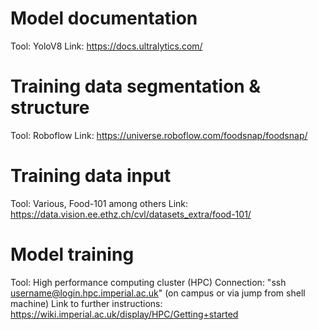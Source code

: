 # Model documentation
Tool: YoloV8
Link: https://docs.ultralytics.com/

# Training data segmentation & structure
Tool: Roboflow
Link: https://universe.roboflow.com/foodsnap/foodsnap/

# Training data input
Tool: Various, Food-101 among others
Link: https://data.vision.ee.ethz.ch/cvl/datasets_extra/food-101/

# Model training
Tool: High performance computing cluster (HPC)
Connection: "ssh username@login.hpc.imperial.ac.uk" (on campus or via jump from shell machine)
Link to further instructions: https://wiki.imperial.ac.uk/display/HPC/Getting+started